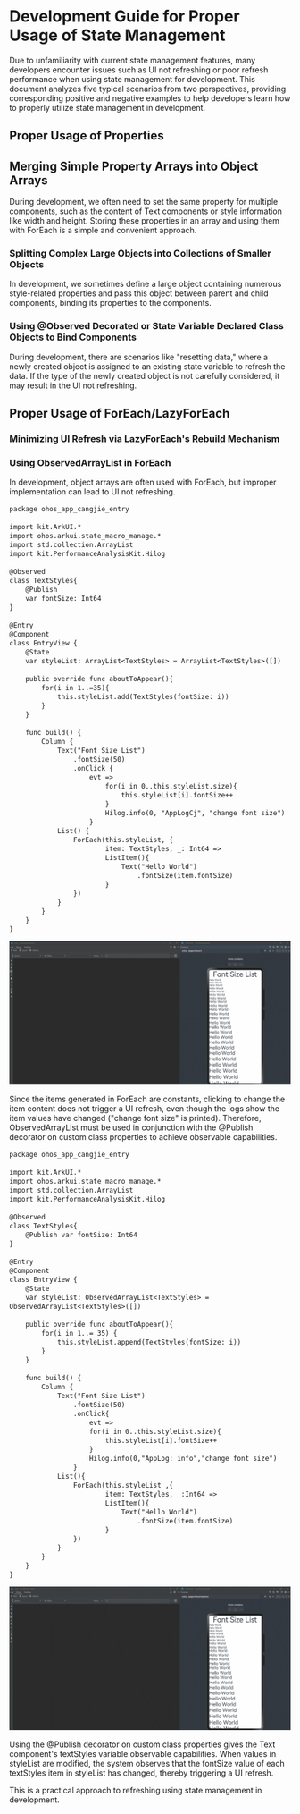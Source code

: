 # Development Guide for Proper Usage of State Management

Due to unfamiliarity with current state management features, many developers encounter issues such as UI not refreshing or poor refresh performance when using state management for development. This document analyzes five typical scenarios from two perspectives, providing corresponding positive and negative examples to help developers learn how to properly utilize state management in development.

## Proper Usage of Properties

## Merging Simple Property Arrays into Object Arrays

During development, we often need to set the same property for multiple components, such as the content of Text components or style information like width and height. Storing these properties in an array and using them with ForEach is a simple and convenient approach.

### Splitting Complex Large Objects into Collections of Smaller Objects

In development, we sometimes define a large object containing numerous style-related properties and pass this object between parent and child components, binding its properties to the components.

### Using @Observed Decorated or State Variable Declared Class Objects to Bind Components

During development, there are scenarios like "resetting data," where a newly created object is assigned to an existing state variable to refresh the data. If the type of the newly created object is not carefully considered, it may result in the UI not refreshing.

## Proper Usage of ForEach/LazyForEach

### Minimizing UI Refresh via LazyForEach's Rebuild Mechanism

### Using ObservedArrayList in ForEach

In development, object arrays are often used with ForEach, but improper implementation can lead to UI not refreshing.

 <!-- run -->

```cangjie
package ohos_app_cangjie_entry

import kit.ArkUI.*
import ohos.arkui.state_macro_manage.*
import std.collection.ArrayList
import kit.PerformanceAnalysisKit.Hilog

@Observed
class TextStyles{
    @Publish
    var fontSize: Int64
}

@Entry
@Component
class EntryView {
    @State
    var styleList: ArrayList<TextStyles> = ArrayList<TextStyles>([])

    public override func aboutToAppear(){
        for(i in 1..=35){
            this.styleList.add(TextStyles(fontSize: i))
        }
    }

    func build() {
        Column {
            Text("Font Size List")
                .fontSize(50)
                .onClick {
                    evt =>
                        for(i in 0..this.styleList.size){
                            this.styleList[i].fontSize++
                        }
                        Hilog.info(0, "AppLogCj", "change font size")
                    }
            List() {
                ForEach(this.styleList, {
                        item: TextStyles, _: Int64 =>
                        ListItem(){
                            Text("Hello World")
                                .fontSize(item.fontSize)
                        }
                })
            }
        }
    }
}
```

![developguide51](./figures/developguide51.gif)

Since the items generated in ForEach are constants, clicking to change the item content does not trigger a UI refresh, even though the logs show the item values have changed ("change font size" is printed). Therefore, ObservedArrayList must be used in conjunction with the @Publish decorator on custom class properties to achieve observable capabilities.

 <!-- run -->

```cangjie
package ohos_app_cangjie_entry

import kit.ArkUI.*
import ohos.arkui.state_macro_manage.*
import std.collection.ArrayList
import kit.PerformanceAnalysisKit.Hilog

@Observed
class TextStyles{
    @Publish var fontSize: Int64
}

@Entry
@Component
class EntryView {
    @State
    var styleList: ObservedArrayList<TextStyles> = ObservedArrayList<TextStyles>([])

    public override func aboutToAppear(){
        for(i in 1..= 35) {
            this.styleList.append(TextStyles(fontSize: i))
        }
    }

    func build() {
        Column {
            Text("Font Size List")
                .fontSize(50)
                .onClick{
                    evt =>
                    for(i in 0..this.styleList.size){
                        this.styleList[i].fontSize++
                    }
                    Hilog.info(0,"AppLog: info","change font size")
                }
            List(){
                ForEach(this.styleList ,{
                        item: TextStyles, _:Int64 =>
                        ListItem(){
                            Text("Hello World")
                                .fontSize(item.fontSize)
                        }
                })
            }
        }
    }
}
```

![developguide52](./figures/developguide52.gif)

Using the @Publish decorator on custom class properties gives the Text component's textStyles variable observable capabilities. When values in styleList are modified, the system observes that the fontSize value of each textStyles item in styleList has changed, thereby triggering a UI refresh.

This is a practical approach to refreshing using state management in development.